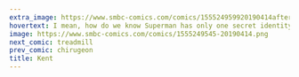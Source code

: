 ```yaml
---
extra_image: https://www.smbc-comics.com/comics/155524959920190414after.png
hovertext: I mean, how do we know Superman has only one secret identity?
image: https://www.smbc-comics.com/comics/1555249545-20190414.png
next_comic: treadmill
prev_comic: chirugeon
title: Kent
---
```


